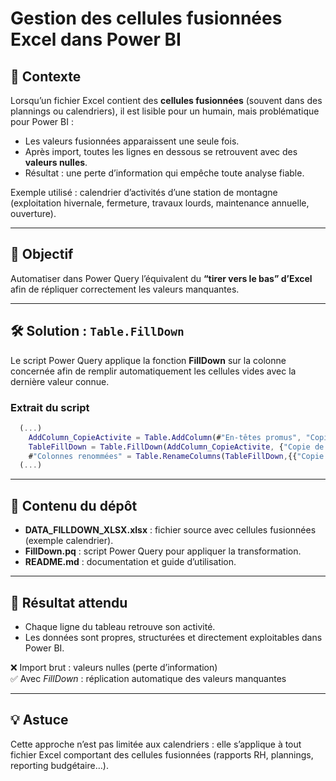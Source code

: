 # Gestion des cellules fusionnées Excel dans Power BI

## 📌 Contexte  
Lorsqu’un fichier Excel contient des **cellules fusionnées** (souvent dans des plannings ou calendriers), il est lisible pour un humain, mais problématique pour Power BI :  
- Les valeurs fusionnées apparaissent une seule fois.  
- Après import, toutes les lignes en dessous se retrouvent avec des **valeurs nulles**.  
- Résultat : une perte d’information qui empêche toute analyse fiable.  

Exemple utilisé : calendrier d’activités d’une station de montagne (exploitation hivernale, fermeture, travaux lourds, maintenance annuelle, ouverture).  

---

## 🎯 Objectif  
Automatiser dans Power Query l’équivalent du **“tirer vers le bas” d’Excel** afin de répliquer correctement les valeurs manquantes.  

---

## 🛠️ Solution : `Table.FillDown`  
Le script Power Query applique la fonction **FillDown** sur la colonne concernée afin de remplir automatiquement les cellules vides avec la dernière valeur connue.  

### Extrait du script  
```m
  (...)
    AddColumn_CopieActivite = Table.AddColumn(#"En-têtes promus", "Copie de Activité", each [Activité]),
    TableFillDown = Table.FillDown(AddColumn_CopieActivite, {"Copie de Activité"}),
    #"Colonnes renommées" = Table.RenameColumns(TableFillDown,{{"Copie de Activité", "Activité après FillDown"}})
  (...)
```

---

## 📂 Contenu du dépôt
- **DATA_FILLDOWN_XLSX.xlsx** : fichier source avec cellules fusionnées (exemple calendrier).  
- **FillDown.pq** : script Power Query pour appliquer la transformation.  
- **README.md** : documentation et guide d’utilisation.  

---

## 🚀 Résultat attendu  
- Chaque ligne du tableau retrouve son activité.  
- Les données sont propres, structurées et directement exploitables dans Power BI.  

❌ Import brut : valeurs nulles (perte d’information)  
✅ Avec *FillDown* : réplication automatique des valeurs manquantes  

---

## 💡 Astuce  
Cette approche n’est pas limitée aux calendriers : elle s’applique à tout fichier Excel comportant des cellules fusionnées (rapports RH, plannings, reporting budgétaire…).  

